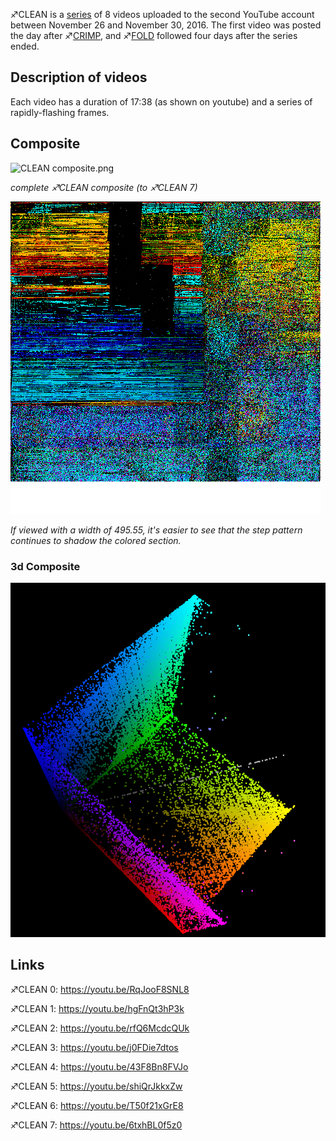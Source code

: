 ♐CLEAN is a [series](List_of_Series "wikilink") of 8 videos uploaded to
the second YouTube account between November 26 and November 30, 2016.
The first video was posted the day after ♐[CRIMP](CRIMP "wikilink"), and
♐[FOLD](FOLD "wikilink") followed four days after the series ended.

## Description of videos

Each video has a duration of 17:38 (as shown on youtube) and a series of
rapidly-flashing frames.

## Composite

![ CLEAN composite.png](_CLEAN_composite.png " CLEAN composite.png")

*complete ♐CLEAN composite (to ♐CLEAN 7)*

![ CLEAN\_composite\_495.55.png](CLEAN_composite_495.55.png)

*If viewed with a width of 495.55, it's easier to see that the step
pattern continues to shadow the colored section.*

### 3d Composite

![Clean\_3d.PNG](Clean_3d.PNG "Clean_3d.PNG")

## Links

♐CLEAN 0: <https://youtu.be/RqJooF8SNL8>

♐CLEAN 1: <https://youtu.be/hgFnQt3hP3k>

♐CLEAN 2: <https://youtu.be/rfQ6McdcQUk>

♐CLEAN 3: <https://youtu.be/j0FDie7dtos>

♐CLEAN 4: <https://youtu.be/43F8Bn8FVJo>

♐CLEAN 5: <https://youtu.be/shiQrJkkxZw>

♐CLEAN 6: <https://youtu.be/T50f21xGrE8>

♐CLEAN 7: <https://youtu.be/6txhBL0f5z0>
